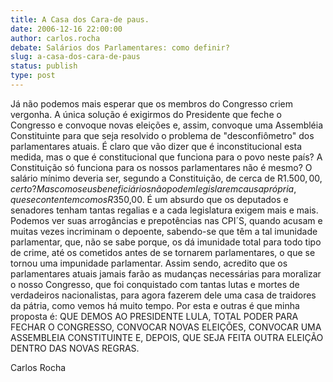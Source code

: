 ```yaml
---
title: A Casa dos Cara-de paus.
date: 2006-12-16 22:00:00
author: carlos.rocha
debate: Salários dos Parlamentares: como definir?
slug: a-casa-dos-cara-de-paus
status: publish 
type: post
---
```


Já não podemos mais esperar que os membros do Congresso criem vergonha. A única solução é exigirmos do Presidente que feche o Congresso e convoque novas eleições e, assim, convoque uma Assembléia Constituinte para que seja resolvido o problema de "desconfiômetro" dos parlamentares atuais. É claro que vão dizer que é inconstitucional esta medida, mas o que é constitucional que funciona para o povo neste país? A Constituição só funciona para os nossos parlamentares não é mesmo? O salário mínimo deveria ser, segundo a Constituição, de cerca de R$1.500,00, certo? Mas como seus beneficiários não podem legislar em causa própria, que se contentem com os R$350,00. É um absurdo que os deputados e senadores tenham tantas regalias e a cada legislatura exigem mais e mais. Podemos ver suas arrogâncias e prepotências nas CPI´S, quando acusam e muitas vezes incriminam o depoente, sabendo-se que têm a tal imunidade parlamentar, que, não se sabe porque, os dá imunidade total para todo tipo de crime, até os cometidos antes de se tornarem parlamentares, o que se tornou uma impunidade parlamentar. Assim sendo, acredito que os parlamentares atuais jamais farão as mudanças necessárias para moralizar o nosso Congresso, que foi conquistado com tantas lutas e mortes de verdadeiros nacionalistas, para agora fazerem dele uma casa de traidores da pátria, como vemos há muito tempo. Por esta e outras é que minha proposta é: QUE DEMOS AO PRESIDENTE LULA, TOTAL PODER PARA FECHAR O CONGRESSO, CONVOCAR NOVAS ELEIÇÕES, CONVOCAR UMA ASSEMBLEIA CONSTITUINTE E, DEPOIS, QUE SEJA FEITA OUTRA ELEIÇÃO DENTRO DAS NOVAS REGRAS.  

Carlos Rocha
